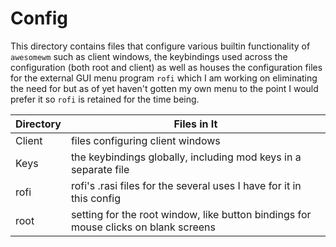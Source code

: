 # Config

This directory contains files that configure various builtin functionality of `awesomewm` such as client windows, the keybindings used across the configuration (both root and client) as well as houses the configuration files for the external GUI menu program `rofi` which I am working on eliminating the need for but as of yet haven't gotten my own menu to the point I would prefer it so `rofi` is retained for the time being.

| Directory | Files in It                                                                         |
| --------- | ----------------------------------------------------------------------------------- |
| Client    | files configuring client windows                                                    |
| Keys      | the keybindings globally, including mod keys in a separate file                     |
| rofi      | rofi's .rasi files for the several uses I have for it in this config                |
| root      | setting for the root window, like button bindings for mouse clicks on blank screens |
